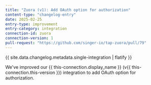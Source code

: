 ```yaml
---
title: "Zuora (v1): Add OAuth option for authorization"
content-type: "changelog-entry"
date: 2025-02-25
entry-type: improvement
entry-category: integration
connection-id: zuora
connection-version: 1
pull-request: "https://github.com/singer-io/tap-zuora/pull/79"
---
```

{{ site.data.changelog.metadata.single-integration | flatify }}

We've improved our {{ this-connection.display_name }} (v{{ this-connection.this-version }}) integration to add OAuth option for authorization.